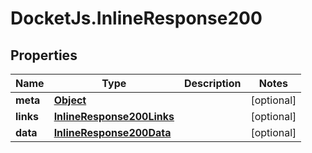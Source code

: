 # DocketJs.InlineResponse200

## Properties

Name | Type | Description | Notes
------------ | ------------- | ------------- | -------------
**meta** | [**Object**](.md) |  | [optional] 
**links** | [**InlineResponse200Links**](InlineResponse200Links.md) |  | [optional] 
**data** | [**InlineResponse200Data**](InlineResponse200Data.md) |  | [optional] 


